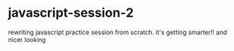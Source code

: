 # javascript-session-2
rewriting javascript practice session from scratch. it's getting smarter!! and nicer looking

